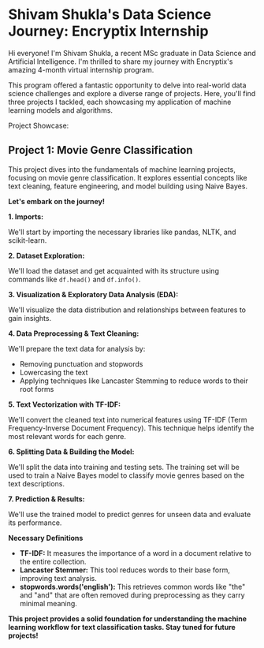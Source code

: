 #  Shivam Shukla's Data Science Journey: Encryptix Internship

Hi everyone!  I'm Shivam Shukla, a recent MSc graduate in Data Science and Artificial Intelligence. I'm thrilled to share my journey with Encryptix's amazing 4-month virtual internship program.

This program offered a fantastic opportunity to delve into real-world data science challenges and explore a diverse range of projects. Here, you'll find three projects I tackled, each showcasing my application of machine learning models and algorithms.

Project Showcase:

## Project 1: Movie Genre Classification 

This project dives into the fundamentals of machine learning projects, focusing on movie genre classification. It explores essential concepts like text cleaning, feature engineering, and model building using Naive Bayes.

**Let's embark on the journey!**

**1. Imports:**

We'll start by importing the necessary libraries like pandas, NLTK, and scikit-learn.

**2. Dataset Exploration:**

We'll load the dataset and get acquainted with its structure using commands like `df.head()` and `df.info()`.

**3. Visualization & Exploratory Data Analysis (EDA):**

We'll visualize the data distribution and relationships between features to gain insights.

**4. Data Preprocessing & Text Cleaning:**

We'll prepare the text data for analysis by:
* Removing punctuation and stopwords
* Lowercasing the text
* Applying techniques like Lancaster Stemming to reduce words to their root forms

**5. Text Vectorization with TF-IDF:**

We'll convert the cleaned text into numerical features using TF-IDF (Term Frequency-Inverse Document Frequency). This technique helps identify the most relevant words for each genre.

**6. Splitting Data & Building the Model:**

We'll split the data into training and testing sets. The training set will be used to train a Naive Bayes model to classify movie genres based on the text descriptions.

**7. Prediction & Results:**

We'll use the trained model to predict genres for unseen data and evaluate its performance.

**Necessary Definitions**

* **TF-IDF:** It measures the importance of a word in a document relative to the entire collection.
* **Lancaster Stemmer:** This tool reduces words to their base form, improving text analysis.
* **stopwords.words('english'):** This retrieves common words like "the" and "and" that are often removed during preprocessing as they carry minimal meaning.

**This project provides a solid foundation for understanding the machine learning workflow for text classification tasks. Stay tuned for future projects!**
